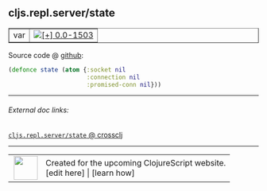 ## cljs.repl.server/state



 <table border="1">
<tr>
<td>var</td>
<td><a href="https://github.com/cljsinfo/cljs-api-docs/tree/0.0-1503"><img valign="middle" alt="[+] 0.0-1503" title="Added in 0.0-1503" src="https://img.shields.io/badge/+-0.0--1503-lightgrey.svg"></a> </td>
</tr>
</table>









Source code @ [github](https://github.com/clojure/clojurescript/blob/r2307/src/clj/cljs/repl/server.clj#L16-L18):

```clj
(defonce state (atom {:socket nil
                      :connection nil
                      :promised-conn nil}))
```

<!--
Repo - tag - source tree - lines:

 <pre>
clojurescript @ r2307
└── src
    └── clj
        └── cljs
            └── repl
                └── <ins>[server.clj:16-18](https://github.com/clojure/clojurescript/blob/r2307/src/clj/cljs/repl/server.clj#L16-L18)</ins>
</pre>

-->

---



###### External doc links:

[`cljs.repl.server/state` @ crossclj](http://crossclj.info/fun/cljs.repl.server/state.html)<br>

---

 <table>
<tr><td>
<img valign="middle" align="right" width="48px" src="http://i.imgur.com/Hi20huC.png">
</td><td>
Created for the upcoming ClojureScript website.<br>
[edit here] | [learn how]
</td></tr></table>

[edit here]:https://github.com/cljsinfo/cljs-api-docs/blob/master/cljsdoc/cljs.repl.server/state.cljsdoc
[learn how]:https://github.com/cljsinfo/cljs-api-docs/wiki/cljsdoc-files

<!--

This information was too distracting to show to readers, but I'll leave it
commented here since it is helpful to:

- pretty-print the data used to generate this document
- and show how to retrieve that data



The API data for this symbol:

```clj
{:ns "cljs.repl.server",
 :name "state",
 :type "var",
 :source {:code "(defonce state (atom {:socket nil\n                      :connection nil\n                      :promised-conn nil}))",
          :title "Source code",
          :repo "clojurescript",
          :tag "r2307",
          :filename "src/clj/cljs/repl/server.clj",
          :lines [16 18]},
 :full-name "cljs.repl.server/state",
 :full-name-encode "cljs.repl.server/state",
 :history [["+" "0.0-1503"]]}

```

Retrieve the API data for this symbol:

```clj
;; from Clojure REPL
(require '[clojure.edn :as edn])
(-> (slurp "https://raw.githubusercontent.com/cljsinfo/cljs-api-docs/catalog/cljs-api.edn")
    (edn/read-string)
    (get-in [:symbols "cljs.repl.server/state"]))
```

-->
